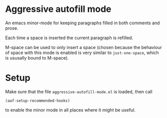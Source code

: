 Aggressive autofill mode
========================

An emacs minor-mode for keeping paragraphs filled in both comments and prose.

Each time a space is inserted the current paragraph is refilled.

M-space can be used to only insert a space (chosen because the behaviour of
space with this mode is enabled is very similar to `just-one-space`, which
is ususally bound to M-space).


Setup
=====

Make sure that the file `aggressive-autofill-mode.el` is loaded, then call

    (aaf-setup-recommended-hooks)

to enable the minor mode in all places where it might be useful.
